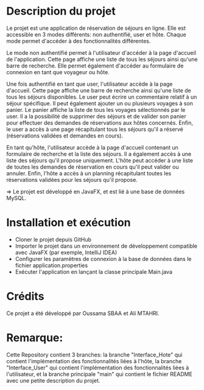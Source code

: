 # Description du projet

Le projet est une application de réservation de séjours en ligne. Elle est accessible en 3 modes différents: non authentifié, user et hôte. Chaque mode permet d'accéder à des fonctionnalités différentes.

Le mode non authentifié permet à l'utilisateur d'accéder à la page d'accueil de l'application. Cette page affiche une liste de tous les séjours ainsi qu'une barre de recherche. Elle permet également d'accéder au formulaire de connexion en tant que voyageur ou hôte.

Une fois authentifié en tant que user, l'utilisateur accède à la page d'accueil. Cette page affiche une barre de recherche ainsi qu'une liste de tous les séjours disponibles. Le user peut écrire un commentaire relatif à un séjour spécifique. Il peut également ajouter un ou plusieurs voyages à son panier. Le panier affiche la liste de tous les voyages sélectionnés par le user. Il a la possibilité de supprimer des séjours et de valider son panier pour effectuer des demandes de réservations aux hôtes concernés. Enfin, le user a accès à une page récapitulant tous les séjours qu'il a réservé (réservations validées et demandes en cours).

En tant qu'hôte, l'utilisateur accède à la page d'accueil contenant un formulaire de recherche et la liste des séjours. Il a également accès à une liste des séjours qu'il propose uniquement. L'hôte peut accéder à une liste de toutes les demandes de réservation en cours qu'il peut valider ou annuler. Enfin, l'hôte a accès à un planning récapitulant toutes les réservations validées pour les séjours qu'il propose.

=> Le projet est développé en JavaFX, et est lié à une base de données MySQL.

# Installation et exécution

- Cloner le projet depuis GitHub
- Importer le projet dans un environnement de développement compatible avec JavaFX (par exemple, IntelliJ IDEA)
- Configurer les paramètres de connexion à la base de données dans le fichier application.properties
- Exécuter l'application en lançant la classe principale Main.java

# Crédits

Ce projet a été développé par Oussama SBAA et Ali MTAHRI.

# Remarque:

Cette Repository contient 3 branches: la branche "Interface_Hote" qui contient l'implémentation des fonctionnalités liées à l'hôte, la branche "Interface_User" qui contient l'implémentation des fonctionnalités liées à l'utilisateur, et la branche principale "main" qui contient le fichier README avec une petite description du projet.
